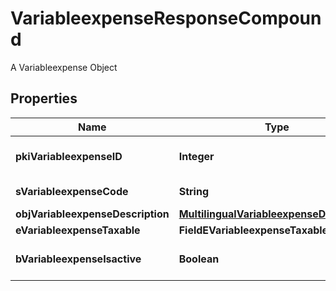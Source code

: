 

# VariableexpenseResponseCompound

A Variableexpense Object

## Properties

| Name | Type | Description | Notes |
|------------ | ------------- | ------------- | -------------|
|**pkiVariableexpenseID** | **Integer** | The unique ID of the Variableexpense |  |
|**sVariableexpenseCode** | **String** | The code of the Variableexpense |  [optional] |
|**objVariableexpenseDescription** | [**MultilingualVariableexpenseDescription**](MultilingualVariableexpenseDescription.md) |  |  |
|**eVariableexpenseTaxable** | **FieldEVariableexpenseTaxable** |  |  [optional] |
|**bVariableexpenseIsactive** | **Boolean** | Whether the variableexpense is active or not |  [optional] |



